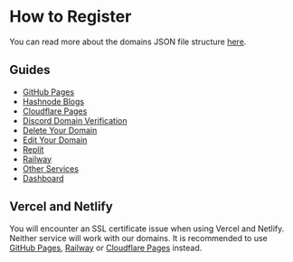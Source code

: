 # How to Register
You can read more about the domains JSON file structure [here](domain-structure).

## Guides
- [GitHub Pages](github_pages)
- [Hashnode Blogs](hashnode)
- [Cloudflare Pages](cloudflare_pages)
- [Discord Domain Verification](discord_verification)
- [Delete Your Domain](delete_domain)
- [Edit Your Domain](edit_domain)
- [Replit](replit)
- [Railway](railway)
- [Other Services](other)
- [Dashboard](dashboard)

## Vercel and Netlify
You will encounter an SSL certificate issue when using Vercel and Netlify. Neither service will work with our domains. It is recommended to use [GitHub Pages](https://pages.github.com), [Railway](https://railway.app) or [Cloudflare Pages](https://pages.dev) instead.

